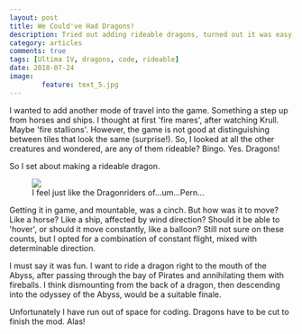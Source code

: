 ```yaml
---
layout: post
title: We Could've Had Dragons!
description: Tried out adding rideable dragons, turned out it was easy, and kinda cool, but too much code...
category: articles
comments: true
tags: [Ultima IV, dragons, code, rideable]
date: 2018-07-24
image: 
        feature: text_5.jpg
---
```


I wanted to add another mode of travel into the game. Something a step up from horses and ships. I thought at first 'fire mares', after watching Krull. Maybe 'fire stallions'. However, the game is not good at distinguishing between tiles that look the same (surprise!). So, I looked at all the other creatures and wondered, are any of them rideable? Bingo. Yes. Dragons!

So I set about making a rideable dragon.

<figure>
	<img class="spoiler" data-tilt src="/ultima-IV-trinity/images/dragon_1.jpg" />
	<figcaption>I feel just like the Dragonriders of...um...Pern...</figcaption>
</figure>

Getting it in game, and mountable, was a cinch. But how was it to move? Like a horse? Like a ship, affected by wind direction? Should it be able to 'hover', or should it move constantly, like a balloon? Still not sure on these counts, but I opted for a combination of constant flight, mixed with determinable direction.

I must say it was fun. I want to ride a dragon right to the mouth of the Abyss, after passing through the bay of Pirates and annihilating them with fireballs. I think dismounting from the back of a dragon, then descending into the odyssey of the Abyss, would be a suitable finale.

Unfortunately I have run out of space for coding. Dragons have to be cut to finish the mod. Alas!




